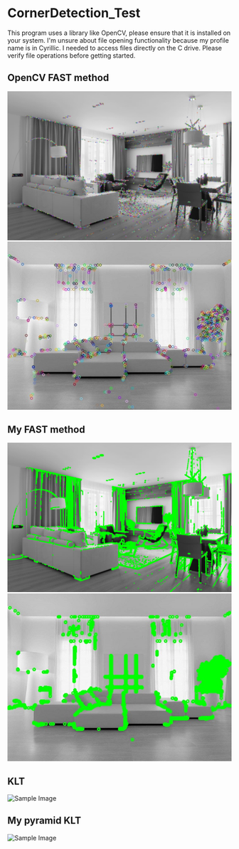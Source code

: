 # CornerDetection_Test
This program uses a library like OpenCV, please ensure that it is installed on your system.
I'm unsure about file opening functionality because my profile name is in Cyrillic. I needed to access files directly on the C drive. Please verify file operations before getting started.

## OpenCV FAST method
![Sample Image](results/OpenCVFAST1.jpeg)
![Sample Image](results/OpenCVFAST2.jpeg)

## My FAST method
![Sample Image](results/FAST1.jpeg)
![Sample Image](results/FAST2.jpeg)

## KLT
![Sample Image](results/KLT.gif)

## My pyramid KLT
![Sample Image](results/PyramidKLT.gif)
